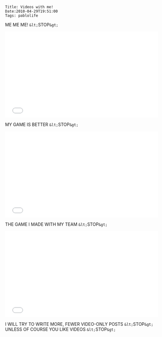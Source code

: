    Title: Videos with me!
    Date:2010-04-29T19:51:00
    Tags: pablolife

ME ME ME! `&lt;`STOP`&gt;`

<iframe src="//player.vimeo.com/video/11344057;byline=0&amp;portrait=0&amp;badge=0" width="500" height="281" frameborder="0" webkitallowfullscreen mozallowfullscreen allowfullscreen></iframe>

<!-- more -->

MY GAME IS BETTER `&lt;`STOP`&gt;`

<iframe src="//player.vimeo.com/video/11344878;byline=0&amp;portrait=0&amp;badge=0" width="500" height="281" frameborder="0" webkitallowfullscreen mozallowfullscreen allowfullscreen></iframe>

THE GAME I MADE WITH MY TEAM `&lt;`STOP`&gt;`

<iframe src="//player.vimeo.com/video/11344568;byline=0&amp;portrait=0&amp;badge=0" width="500" height="281" frameborder="0" webkitallowfullscreen mozallowfullscreen allowfullscreen></iframe>

I WILL TRY TO WRITE MORE, FEWER VIDEO-ONLY POSTS `&lt;`STOP`&gt;` UNLESS OF COURSE YOU
LIKE VIDEOS `&lt;`STOP`&gt;`

